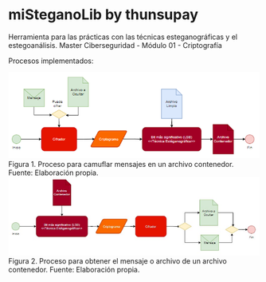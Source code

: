 # miSteganoLib by thunsupay
Herramienta para las prácticas con las técnicas esteganográficas y el estegoanálisis.
Master Ciberseguridad - Módulo 01 - Criptografía

Procesos implementados:

<img src="https://github.com/thunsupay/miSteganoLib/blob/master/.img/1_ocultar_mensaje.jpg">
Figura 1. Proceso para camuflar mensajes en un archivo contenedor. Fuente: Elaboración propia.

<img src="https://github.com/thunsupay/miSteganoLib/blob/master/.img/2_obtener_mensaje.jpg">
Figura 2. Proceso para obtener el mensaje o archivo de un archivo contenedor.  Fuente: Elaboración propia.
